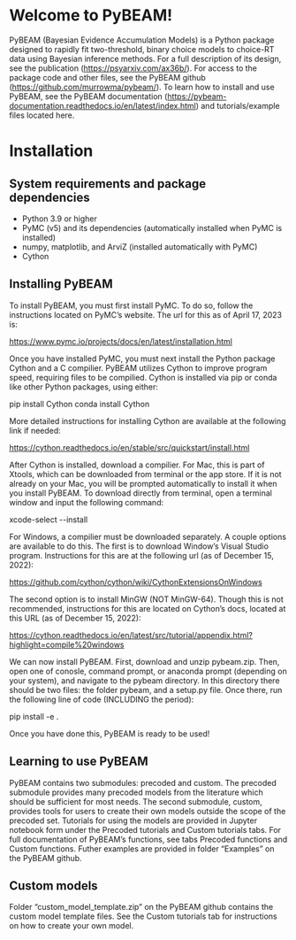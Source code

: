 # Welcome to PyBEAM!
PyBEAM (Bayesian Evidence Accumulation Models) is a Python package designed to rapidly fit two-threshold, binary choice models to choice-RT data using Bayesian inference methods. For a full description of its design, see the publication (https://psyarxiv.com/ax36b/). For access to the package code and other files, see the PyBEAM github (https://github.com/murrowma/pybeam/). To learn how to install and use PyBEAM, see the PyBEAM documentation (https://pybeam-documentation.readthedocs.io/en/latest/index.html) and tutorials/example files located here.

# Installation

## System requirements and package dependencies
- Python 3.9 or higher
- PyMC (v5) and its dependencies (automatically installed when PyMC is installed)
- numpy, matplotlib, and ArviZ (installed automatically with PyMC)
- Cython

## Installing PyBEAM
To install PyBEAM, you must first install PyMC. To do so, follow the instructions located on PyMC’s website. The url for this as of April 17, 2023 is:

  https://www.pymc.io/projects/docs/en/latest/installation.html

Once you have installed PyMC, you must next install the Python package Cython and a C compilier. PyBEAM utilizes Cython to improve program speed, requiring files to be compilied. Cython is installed via pip or conda like other Python packages, using either:
  
  pip install Cython
  conda install Cython

More detailed instructions for installing Cython are available at the following link if needed:

  https://cython.readthedocs.io/en/stable/src/quickstart/install.html

After Cython is installed, download a compilier. For Mac, this is part of Xtools, which can be downloaded from terminal or the app store. If it is not already on your Mac, you will be prompted automatically to install it when you install PyBEAM. To download directly from terminal, open a terminal window and input the following command:

  xcode-select --install

For Windows, a compilier must be downloaded separately. A couple options are available to do this. The first is to download Window’s Visual Studio program. Instructions for this are at the following url (as of December 15, 2022):

  https://github.com/cython/cython/wiki/CythonExtensionsOnWindows

The second option is to install MinGW (NOT MinGW-64). Though this is not recommended, instructions for this are located on Cython’s docs, located at this URL (as of December 15, 2022):

  https://cython.readthedocs.io/en/latest/src/tutorial/appendix.html?highlight=compile%20windows

We can now install PyBEAM. First, download and unzip pybeam.zip. Then, open one of conosle, command prompt, or anaconda prompt (depending on your system), and navigate to the pybeam directory. In this directory there should be two files: the folder pybeam, and a setup.py file. Once there, run the following line of code (INCLUDING the period):

  pip install -e .

Once you have done this, PyBEAM is ready to be used!

## Learning to use PyBEAM
PyBEAM contains two submodules: precoded and custom. The precoded submodule provides many precoded models from the literature which should be sufficient for most needs. The second submodule, custom, provides tools for users to create their own models outside the scope of the precoded set. Tutorials for using the models are provided in Jupyter notebook form under the Precoded tutorials and Custom tutorials tabs. For full documentation of PyBEAM’s functions, see tabs Precoded functions and Custom functions. Futher examples are provided in folder “Examples” on the PyBEAM github.

## Custom models
Folder “custom_model_template.zip” on the PyBEAM github contains the custom model template files. See the Custom tutorials tab for instructions on how to create your own model.

